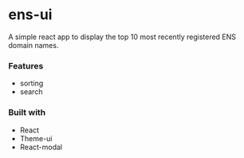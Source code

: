 # ens-ui

A simple react app to display the top 10 most recently registered ENS domain names.

### Features

- sorting
- search

### Built with

- React
- Theme-ui
- React-modal
